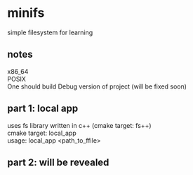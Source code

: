 # minifs

simple filesystem for learning

## notes
x86_64  
POSIX  
One should build Debug version of project (will be fixed soon)

## part 1: local app

uses fs library written in c++ (cmake target: fs++)  
cmake target: local_app  
usage: local_app <path_to_ffile>

## part 2: will be revealed